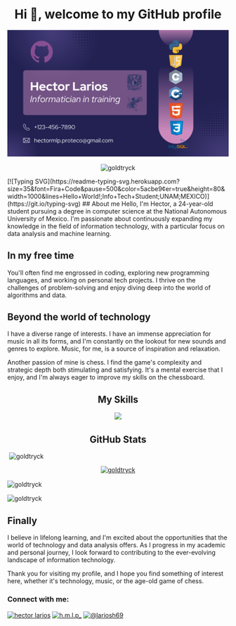 <h1 align="center">Hi 👋, welcome to my GitHub profile</h1>
<img src="/banner.png" alt="banner">
<p align="center"> <img src="https://komarev.com/ghpvc/?username=goldtryck&label=Profile%20views&color=0e75b6&style=flat" alt="goldtryck" /> </p>
  [![Typing SVG](https://readme-typing-svg.herokuapp.com?size=35&font=Fira+Code&pause=500&color=5acbe9&center=true&height=80&width=1000&lines=Hello+World!;Info+Tech+Student;UNAM;MEXICO)](https://git.io/typing-svg)
## About me
Hello, I'm Hector, a 24-year-old student pursuing a degree in computer science at the National Autonomous University of Mexico. I'm passionate about continuously expanding my knowledge in the field of information technology, with a particular focus on data analysis and machine learning.

## In my free time 
You'll often find me engrossed in coding, exploring new programming languages, and working on personal tech projects. I thrive on the challenges of problem-solving and enjoy diving deep into the world of algorithms and data.

## Beyond the world of technology
I have a diverse range of interests. I have an immense appreciation for music in all its forms, and I'm constantly on the lookout for new sounds and genres to explore. Music, for me, is a source of inspiration and relaxation.

Another passion of mine is chess. I find the game's complexity and strategic depth both stimulating and satisfying. It's a mental exercise that I enjoy, and I'm always eager to improve my skills on the chessboard.

<div align="center">
    <h2>My Skills</h2>
    <img src="https://skillicons.dev/icons?i=github,git,py,c,cpp,laravel,nodejs,js,html,bootstrap,sass,css,vite,php,mysql,linux,bash,docker,vscode,fluter&perline=5">
</div>
<div>
    <h2 align="center">GitHub Stats</h2>
<p>&nbsp;<img src="https://github-readme-stats.vercel.app/api?username=goldtryck&show_icons=true&locale=en" alt="goldtryck" /></p>

<p align="center"> <a href="https://github.com/ryo-ma/github-profile-trophy"><img src="https://github-profile-trophy.vercel.app/?username=goldtryck" alt="goldtryck" /></a> </p>

<p><img align="center" src="https://github-readme-stats.vercel.app/api/top-langs?username=goldtryck&show_icons=true&locale=en&layout=compact" alt="goldtryck" /></p>

<p><img align="center" src="https://github-readme-streak-stats.herokuapp.com/?user=goldtryck&" alt="goldtryck" /></p>
</div>



## Finally
I believe in lifelong learning, and I'm excited about the opportunities that the world of technology and data analysis offers. As I progress in my academic and personal journey, I look forward to contributing to the ever-evolving landscape of information technology.

Thank you for visiting my profile, and I hope you find something of interest here, whether it's technology, music, or the age-old game of chess.

<h3 align="left">Connect with me:</h3>
<p align="left">

<a href="https://www.facebook.com/hector.larios2" target="blank"><img align="center" src="https://raw.githubusercontent.com/rahuldkjain/github-profile-readme-generator/master/src/images/icons/Social/facebook.svg" alt="hector larios" height="30" width="40" /></a>
<a href="https://instagram.com/h.m.l.p_" target="blank"><img align="center" src="https://raw.githubusercontent.com/rahuldkjain/github-profile-readme-generator/master/src/images/icons/Social/instagram.svg" alt="h.m.l.p_" height="30" width="40" /></a>
<a href="https://www.hackerrank.com/profile/lariosh69" target="blank"><img align="center" src="https://raw.githubusercontent.com/rahuldkjain/github-profile-readme-generator/master/src/images/icons/Social/hackerrank.svg" alt="@lariosh69" height="30" width="40" /></a>
</p>






